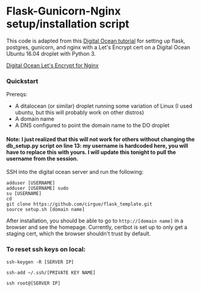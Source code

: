 # Flask-Gunicorn-Nginx setup/installation script
This code is adapted from this [Digital Ocean tutorial](https://www.digitalocean.com/community/tutorials/how-to-serve-flask-applications-with-gunicorn-and-nginx-on-ubuntu-16-04#create-a-systemd-unit-file) for setting up flask, postgres, gunicorn, and nginx with a Let's Encrypt cert on a Digital Ocean Ubuntu 16.04 droplet with Python 3.

[Digital Ocean Let's Encrypt for Nginx](https://www.digitalocean.com/community/tutorials/how-to-secure-nginx-with-let-s-encrypt-on-ubuntu-16-04)


### Quickstart
Prereqs:
- A ditalocean (or similar) droplet running some variation of Linux (I used ubuntu, but this will probably work on other distros)
- A domain name
- A DNS configured to point the domain name to the DO droplet

#### Note: I just realized that this will not work for others without changing the db_setup.py script on line 13: my username is hardcoded here, you will have to replace this with yours. I will update this tonight to pull the username from the session. 

SSH into the digital ocean server and run the following:

```
adduser [USERNAME]
adduser [USERNAME] sudo
su [USERNAME]
cd
git clone https://github.com/cirgue/flask_template.git
source setup.sh [domain name]
```

After installation, you should be able to go to `http://[domain name]` in a browser and see the homepage. Currently, certbot is set up to only get a staging cert, which the browser shouldn't trust by default.

### To reset ssh keys on local:

`ssh-keygen -R [SERVER IP]`

`ssh-add ~/.ssh/[PRIVATE KEY NAME]`

`ssh root@[SERVER IP]`

